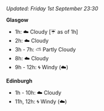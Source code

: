 *Updated: Friday 1st September 23:30*

**Glasgow**

* 1h: :cloud: Cloudy [:umbrella: as of 1h]
* 2h: :cloud: Cloudy
* 3h - 7h: :partly_sunny: Partly Cloudy
* 8h: :cloud: Cloudy
* 9h - 12h: :cyclone: Windy (:cloud:)

**Edinburgh**

* 1h - 10h: :cloud: Cloudy
* 11h, 12h: :cyclone: Windy (:cloud:)
